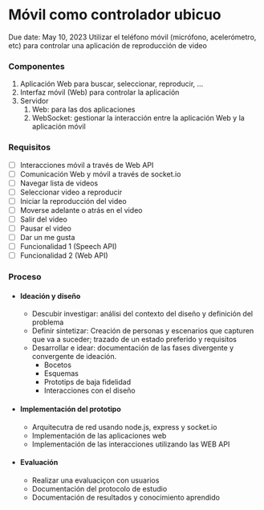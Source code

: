 # Móvil como controlador ubicuo
Due date: May 10, 2023
Utilizar el teléfono móvil (micrófono, acelerómetro, etc) para controlar una aplicación de reproducción de video

### Componentes

1. Aplicación Web para buscar, seleccionar, reproducir, …
2. Interfaz móvil (Web) para controlar la aplicación
3. Servidor
    1. Web: para las dos aplicaciones
    2. WebSocket: gestionar la interacción entre la aplicación Web y la aplicación móvil

### Requisitos

- [ ]  Interacciones móvil a través de Web API
- [ ]  Comunicación Web y móvil a través de socket.io
- [ ]  Navegar lista de videos
- [ ]  Seleccionar video a reproducir
- [ ]  Iniciar la reproducción del video
- [ ]  Moverse adelante o atrás en el video
- [ ]  Salir del video
- [ ]  Pausar el video
- [ ]  Dar un me gusta
- [ ]  Funcionalidad 1 (Speech API)
- [ ]  Funcionalidad 2 (Web API)

### Proceso

- #### Ideación y diseño
    - Descubir investigar: análisi del contexto del diseño y definición del problema
    - Definir sintetizar: Creación de personas y escenarios que capturen que va a suceder; trazado de un estado preferido y requisitos
    - Desarrollar e idear: documentación de las fases divergente y convergente de ideación.
        - Bocetos
        - Esquemas
        - Prototips de baja fidelidad
        - Interacciones con el diseño
- #### Implementación del prototipo
    - Arquitecutra de red usando node.js, express y socket.io
    - Implementación de las aplicaciones web
    - Implementación de las interacciones utilizando las WEB API
- #### Evaluación
    - Realizar una evaluaciçon con usuarios
    - Documentación del protocolo de estudio
    - Documentación de resultados y conocimiento aprendido
